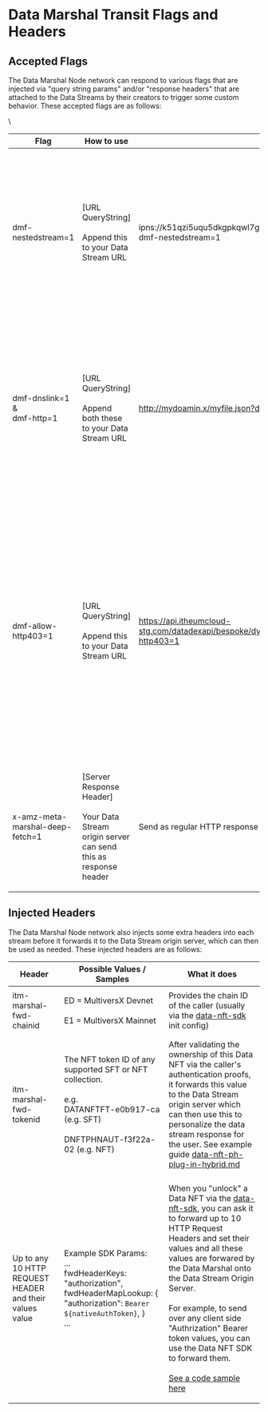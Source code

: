 # Data Marshal Transit Flags and Headers

## Accepted Flags

The Data Marshal Node network can respond to various flags that are injected via "query string params" and/or "response headers" that are attached to the Data Streams by their creators to trigger some custom behavior. These accepted flags are as follows:

\


| Flag                                          | How to use                                                                                             | Example                                                                                            | What it does                                                                                                                                                                                                                                                                                                                                                                                                                                                                                                       |
| --------------------------------------------- | ------------------------------------------------------------------------------------------------------ | -------------------------------------------------------------------------------------------------- | ------------------------------------------------------------------------------------------------------------------------------------------------------------------------------------------------------------------------------------------------------------------------------------------------------------------------------------------------------------------------------------------------------------------------------------------------------------------------------------------------------------------ |
| dmf-nestedstream=1                            | <p>[URL QueryString]<br><br>Append this to your Data Stream URL </p>                                   | ipns://k51qzi5uqu5dkgpkqwl7gf60fu4clninr3fsge2i7x67kz0xfz5in5pu61epti?dmf-nestedstream=1           | <p>Once the Data Marshal sees this flag, it will treat the Data Stream content as a "Nested Stream."<br><br>See <a data-mention href="../software-development-kits-sdks/data-nft-sdk/guide-3-using-nested-streams-to-access-nested-data-assets-from-a-primary-data-stream.md">guide-3-using-nested-streams-to-access-nested-data-assets-from-a-primary-data-stream.md</a></p>                                                                                                                                      |
| <p>dmf-dnslink=1 <br>&#x26;<br>dmf-http=1</p> | <p>[URL QueryString]<br><br>Append both these to your Data Stream URL</p>                              | http://mydoamin.x/myfile.json?dmf-dnslink=1 \&dmf-http=1                                           | As we support the [DNS Link standard](https://dnslink.dev/) for IPFS based Data Streams, most of the IPFS DNS Link gatways are still not HTTPS compatible. So here, the Data Stream creator uses thes query string params to inform the Data Marshal node to allow for "http" only in this scenario                                                                                                                                                                                                                |
| dmf-allow-http403=1                           | <p>[URL QueryString]<br><br>Append this to your Data Stream URL </p>                                   | https://api.itheumcloud-stg.com/datadexapi/bespoke/dynamicSecureDataStreamDemo?dmf-allow-http403=1 | A flag to inform the Data Marshal (and also the minting UI in the Data DEX for Data NFT-FT) that this is a Data Stream that has some authentication system (e.g. [MultiversX Native Auth](https://docs.itheum.io/product-docs/integrators/data-streams-guides/multiversx-native-auth-protected-api)) and therefore returns a 403 (forbidden HTTP code) instead of a usual 200 OK. This is useful to inform the Data Marshal that 403 is actually OK during an uptime check as it is what the Data Creator wanted.  |
| x-amz-meta-marshal-deep-fetch=1               | <p>[Server Response Header]<br><br>Your Data Stream origin server can send this as response header</p> | Send as regular HTTP response header                                                               | The same behavioir as the above "dmf-nestedstream=1" param, but is triggered by a server response header instead in he event you want to do this                                                                                                                                                                                                                                                                                                                                                                   |

##

## Injected Headers

The Data Marshal Node network also injects some extra headers into each stream before it forwards it to the Data Stream origin server, which can then be used as needed. These injected headers are as follows:&#x20;



| Header                                                  | Possible Values / Samples                                                                                                                                        | What it does                                                                                                                                                                                                                                                                                                                                                                                                                                                                                                                                                                                                                                                                                                |
| ------------------------------------------------------- | ---------------------------------------------------------------------------------------------------------------------------------------------------------------- | ----------------------------------------------------------------------------------------------------------------------------------------------------------------------------------------------------------------------------------------------------------------------------------------------------------------------------------------------------------------------------------------------------------------------------------------------------------------------------------------------------------------------------------------------------------------------------------------------------------------------------------------------------------------------------------------------------------- |
| itm-marshal-fwd-chainid                                 | <p>ED = MultiversX Devnet<br><br>E1 = MultiversX Mainnet</p>                                                                                                     | Provides the chain ID of the caller (usually via the [data-nft-sdk](../software-development-kits-sdks/data-nft-sdk/ "mention") init config)                                                                                                                                                                                                                                                                                                                                                                                                                                                                                                                                                                 |
| itm-marshal-fwd-tokenid                                 | <p><br>The NFT token ID of any supported SFT or NFT collection.<br><br>e.g.<br>DATANFTFT-e0b917-ca (e.g. SFT)<br><br>DNFTPHNAUT-f3f22a-02 (e.g. NFT)<br><br></p> | After validating the ownership of this Data NFT via the caller's authentication proofs, it forwards this value to the Data Stream origin server which can then use this to personalize the data stream response for the user. See example guide [data-nft-ph-plug-in-hybrid.md](../../infrastructure/data-nft/data-nft-types/data-nft-ph-plug-in-hybrid.md "mention")                                                                                                                                                                                                                                                                                                                                       |
| Up to any 10 HTTP REQUEST HEADER and their values value | <p>Example SDK Params:<br>...<br>fwdHeaderKeys: "authorization", fwdHeaderMapLookup: { "authorization": <code>Bearer ${nativeAuthToken}</code>, }<br>...</p>     | <p>When you "unlock" a Data NFT via the <a data-mention href="../software-development-kits-sdks/data-nft-sdk/">data-nft-sdk</a>, you can ask it to forward up to 10 HTTP Request Headers and set their values and all these values are forwared by the Data Marshal onto the Data Stream Origin Server.<br><br>For example, to send over any client side "Authrization" Bearer token values, you can use the Data NFT SDK to forward them.<br><br><a href="https://docs.itheum.io/product-docs/developers/software-development-kits-sdks/data-nft-sdk/guide-2-unlocking-data-nfts-via-multiversx-native-auth#step-4-open-a-data-nft-and-view-data-via-a-native-auth-session">See a code sample here</a></p> |

